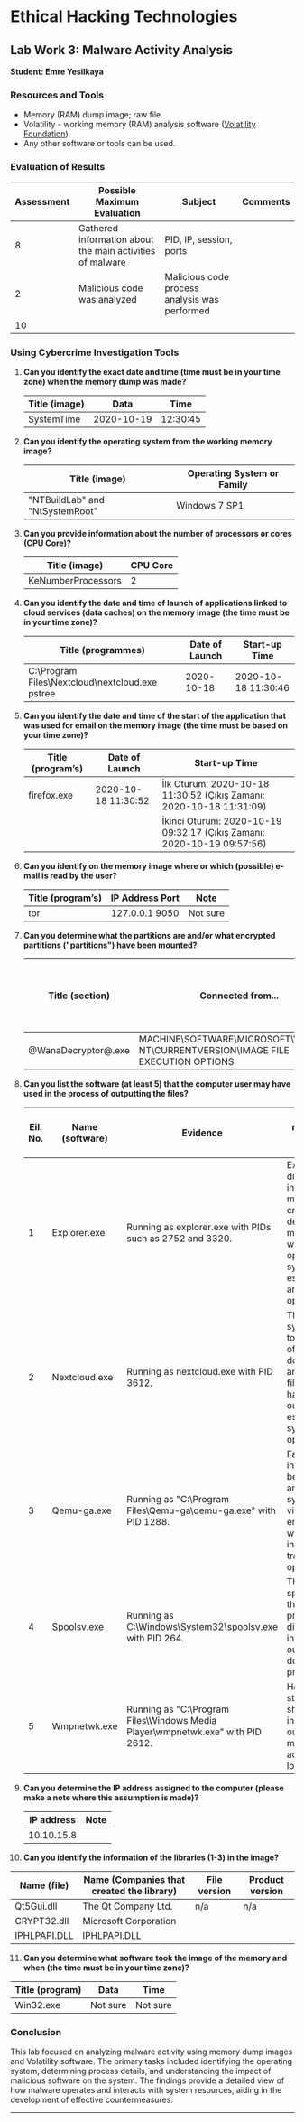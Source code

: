 # Ethical Hacking Technologies
## Lab Work 3: Malware Activity Analysis

**Student: Emre Yesilkaya**

### Resources and Tools
- Memory (RAM) dump image; raw file.
- Volatility - working memory (RAM) analysis software ([Volatility Foundation](https://www.volatilityfoundation.org/releases)).
- Any other software or tools can be used.

### Evaluation of Results

| Assessment                           | Possible Maximum Evaluation | Subject                            | Comments                               |
|--------------------------------------|-----------------------------|------------------------------------|----------------------------------------|
| 8                                    | Gathered information about the main activities of malware | PID, IP, session, ports | |
| 2                                    | Malicious code was analyzed  | Malicious code process analysis was performed | |
| 10                                   |                             |                                    |                                        |

### Using Cybercrime Investigation Tools

1. **Can you identify the exact date and time (time must be in your time zone) when the memory dump was made?**

   | Title (image) | Data         | Time                  |
   |---------------|--------------|-----------------------|
   | SystemTime    | 2020-10-19   | 12:30:45              |

2. **Can you identify the operating system from the working memory image?**

   | Title (image)                  | Operating System or Family |
   |--------------------------------|-----------------------------|
   | "NTBuildLab" and "NtSystemRoot"| Windows 7 SP1               |

3. **Can you provide information about the number of processors or cores (CPU Core)?**

   | Title (image)      | CPU Core |
   |--------------------|----------|
   | KeNumberProcessors | 2        |

4. **Can you identify the date and time of launch of applications linked to cloud services (data caches) on the memory image (the time must be in your time zone)?**

   | Title (programmes)                | Date of Launch | Start-up Time         |
   |-----------------------------------|----------------|-----------------------|
   | C:\Program Files\Nextcloud\nextcloud.exe pstree | 2020-10-18 | 2020-10-18 11:30:46 |

5. **Can you identify the date and time of the start of the application that was used for email on the memory image (the time must be based on your time zone)?**

   | Title (program’s) | Date of Launch         | Start-up Time                        |
   |-------------------|------------------------|--------------------------------------|
   | firefox.exe       | 2020-10-18 11:30:52    | İlk Oturum: 2020-10-18 11:30:52 (Çıkış Zamanı: 2020-10-18 11:31:09) |
   |                   |                        | İkinci Oturum: 2020-10-19 09:32:17 (Çıkış Zamanı: 2020-10-19 09:57:56) |

6. **Can you identify on the memory image where or which (possible) e-mail is read by the user?**

   | Title (program’s) | IP Address Port   | Note                                  |
   |-------------------|-------------------|---------------------------------------|
   | tor               | 127.0.0.1 9050    | Not sure                              |

7. **Can you determine what the partitions are and/or what encrypted partitions ("partitions") have been mounted?**

   | Title (section)                  | Connected from... | Connected to                       | Note (if necessary to clarify the title of the section)  |
   |----------------------------------|-------------------|------------------------------------|---------------------------------------------------------|
   | @WanaDecryptor@.exe              | MACHINE\SOFTWARE\MICROSOFT\WINDOWS NT\CURRENTVERSION\IMAGE FILE EXECUTION OPTIONS | \Device\HarddiskVolume2\Users\Administrator\Nextcloud\Documents (2) | |

8. **Can you list the software (at least 5) that the computer user may have used in the process of outputting the files?**

   | Eil. No. | Name (software)       | Evidence                                                                                                        | Note (if necessary to explain the choice)                |
   |----------|-----------------------|----------------------------------------------------------------------------------------------------------------|----------------------------------------------------------|
   | 1        | Explorer.exe          | Running as explorer.exe with PIDs such as 2752 and 3320.                                                        | Explorer is directly involved in file manipulation—creating, deleting, and moving files within the operating system essential for any file output operations. |
   | 2        | Nextcloud.exe         | Running as nextcloud.exe with PID 3612.                                                                         | This is a cloud synchronization tool which often involves downloading and uploading files, thus handling file outputs especially in sync operations. |
   | 3        | Qemu-ga.exe           | Running as "C:\Program Files\Qemu-ga\qemu-ga.exe" with PID 1288.                                                | Facilitates integration between host and guest systems in a virtual environment, which may include file transfer operations. |
   | 4        | Spoolsv.exe           | Running as C:\Windows\System32\spoolsv.exe with PID 264.                                                        | This is the print spooler service that manages printing jobs directly involved in outputting documents to printers. |
   | 5        | Wmpnetwk.exe          | Running as "C:\Program Files\Windows Media Player\wmpnetwk.exe" with PID 2612.                                   | Handles media streaming and sharing; involved in outputting media files across network locations. |

9. **Can you determine the IP address assigned to the computer (please make a note where this assumption is made)?**

   | IP address  | Note           |
   |-------------|----------------|
   | 10.10.15.8  |                |

10. **Can you identify the information of the libraries (1-3) in the image?**

   | Name (file)   | Name (Companies that created the library) | File version  | Product version |
   |---------------|--------------------------------------------|---------------|-----------------|
   | Qt5Gui.dll    | The Qt Company Ltd.                        | n/a           | n/a             |
   | CRYPT32.dll   | Microsoft Corporation                      |               |                 |
   | IPHLPAPI.DLL  | IPHLPAPI.DLL                               |               |                 |

11. **Can you determine what software took the image of the memory and when (the time must be in your time zone)?**

   | Title (program) | Data   | Time   |
   |-----------------|--------|--------|
   | Win32.exe       | Not sure | Not sure |

### Conclusion

This lab focused on analyzing malware activity using memory dump images and Volatility software. The primary tasks included identifying the operating system, determining process details, and understanding the impact of malicious software on the system. The findings provide a detailed view of how malware operates and interacts with system resources, aiding in the development of effective countermeasures.

---


